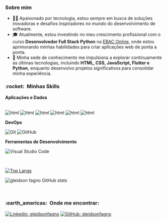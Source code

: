 
<h3> Sobre mim </h3>

- 👨‍💻 Apaixonado por tecnologia, estou sempre em busca de soluções inovadoras e desafios inspiradores no mundo do desenvolvimento de software.
- 🎓 Atualmente, estou investindo no meu crescimento profissional com o curso **Desenvolvedor Full Stack Python** na [EBAC Online](https://ebaconline.com.br/), onde estou aprimorando minhas habilidades para criar aplicações web de ponta a ponta.
- 🌱 Minha sede de conhecimento me impulsiona a explorar continuamente as últimas tecnologias, incluindo **HTML, CSS, JavaScript, Flutter e Python**, enquanto desenvolvo projetos significativos para consolidar minha experiência.

<h3> :rocket: &nbsp;Minhas Skills </h3>

**Aplicações e Dados**

 <br><img  align="center" alt="html"  src="https://img.shields.io/badge/HTML5-E34F26?style=for-the-badge&logo=html5&logoColor=white">
 <img  align="center" alt="html"  src="https://img.shields.io/badge/CSS3-1572B6?style=for-the-badge&logo=css3&logoColor=white">
 <img  align="center" alt="html"  src="https://img.shields.io/badge/Python-14354C?style=for-the-badge&logo=python&logoColor=white">
 <img  align="center" alt="html"  src="https://img.shields.io/badge/Bootstrap-563D7C?style=for-the-badge&logo=bootstrap&logoColor=white">
 <img  align="center" alt="html"  src="https://img.shields.io/badge/jQuery-0769AD?style=for-the-badge&logo=jquery&logoColor=white">
 <img  align="center" alt="html"  src="https://img.shields.io/badge/JavaScript-F7DF1E?style=for-the-badge&logo=javascript&logoColor=black">

**DevOps**

  ![Git](https://img.shields.io/badge/-Git-333333?style=flat&logo=git)
  ![GitHub](https://img.shields.io/badge/-GitHub-333333?style=flat&logo=github)

**Ferramentas de Desenvolvimento**

  ![Visual Studio Code](https://img.shields.io/badge/-Visual%20Studio%20Code-333333?style=flat&logo=visual-studio-code&logoColor=007ACC)

<br/>

[![Top Langs](https://github-readme-stats.vercel.app/api/top-langs/?username=gleidsonfagno)](https://github.com/anuraghazra/github-readme-stats)
 
![gleidson fagno GitHub stats](https://github-readme-stats.vercel.app/api?username=gleidsonfagno&show_icons=true&theme=gruvbox)


<br/>

<h3> :earth_americas: &nbsp;Onde me encontrar: </h3> 

[![Linkedin: gleidsonfagno](https://img.shields.io/badge/-gleidsonfagno-blue?style=flat-square&logo=Linkedin&logoColor=white&link=LINK-DO-SEU-LINKEDIN)](https://www.linkedin.com/in/gleidson-fagno-1510a91ab)
[![GitHub: gleidsonfagno]( https://img.shields.io/github/followers/VanessaSwerts?label=follow&style=social)](https://github.com/gleidsonfagno)
